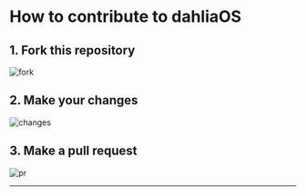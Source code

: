 # How to contribute to dahliaOS

## 1. Fork this repository

![fork](../images/fork.png)

## 2. Make your changes

![changes](../images/upload.png)

## 3. Make a pull request

![pr](../images/pr.png)

***